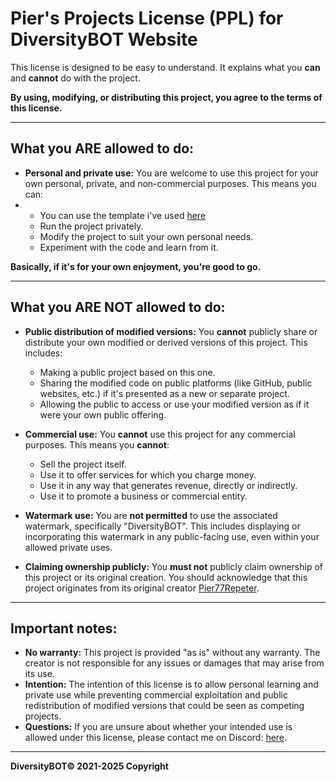 # Pier's Projects License (PPL) for DiversityBOT Website

This license is designed to be easy to understand. It explains what you **can** and **cannot** do with the project.

**By using, modifying, or distributing this project, you agree to the terms of this license.**

---

## What you **ARE** allowed to do:

- **Personal and private use:** You are welcome to use this project for your own personal, private, and non-commercial purposes. This means you can:
- - You can use the template i've used [here](https://github.com/Hadi-koubeissi/Discord-bot-website-template)
  - Run the project privately.
  - Modify the project to suit your own personal needs.
  - Experiment with the code and learn from it.

**Basically, if it's for your own enjoyment, you're good to go.**

---

## What you **ARE NOT** allowed to do:

- **Public distribution of modified versions:** You **cannot** publicly share or distribute your own modified or derived versions of this project. This includes:

  - Making a public project based on this one.
  - Sharing the modified code on public platforms (like GitHub, public websites, etc.) if it's presented as a new or separate project.
  - Allowing the public to access or use your modified version as if it were your own public offering.

- **Commercial use:** You **cannot** use this project for any commercial purposes. This means you **cannot**:

  - Sell the project itself.
  - Use it to offer services for which you charge money.
  - Use it in any way that generates revenue, directly or indirectly.
  - Use it to promote a business or commercial entity.

- **Watermark use:** You are **not permitted** to use the associated watermark, specifically "DiversityBOT". This includes displaying or incorporating this watermark in any public-facing use, even within your allowed private uses.

- **Claiming ownership publicly:** You **must not** publicly claim ownership of this project or its original creation. You should acknowledge that this project originates from its original creator [Pier77Repeter](https://github.com/Pier77Repeter).

---

## Important notes:

- **No warranty:** This project is provided "as is" without any warranty. The creator is not responsible for any issues or damages that may arise from its use.
- **Intention:** The intention of this license is to allow personal learning and private use while preventing commercial exploitation and public redistribution of modified versions that could be seen as competing projects.
- **Questions:** If you are unsure about whether your intended use is allowed under this license, please contact me on Discord: [here](https://discord.gg/KxadTdz).

---

**DiversityBOT© 2021-2025 Copyright**
